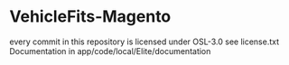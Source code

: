 VehicleFits-Magento
===================
every commit in this repository is licensed under OSL-3.0 see license.txt
Documentation in app/code/local/Elite/documentation
